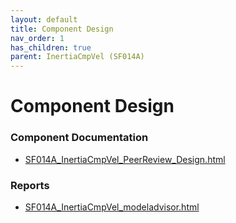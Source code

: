 ```yaml
---
layout: default
title: Component Design
nav_order: 1
has_children: true
parent: InertiaCmpVel (SF014A)
---
```

# Component Design
### Component Documentation

- [SF014A_InertiaCmpVel_PeerReview_Design.html](Doc/SF014A_InertiaCmpVel_PeerReview_Design.html)

### Reports

- [SF014A_InertiaCmpVel_modeladvisor.html](Reports/SF014A_InertiaCmpVel_modeladvisor.html)

